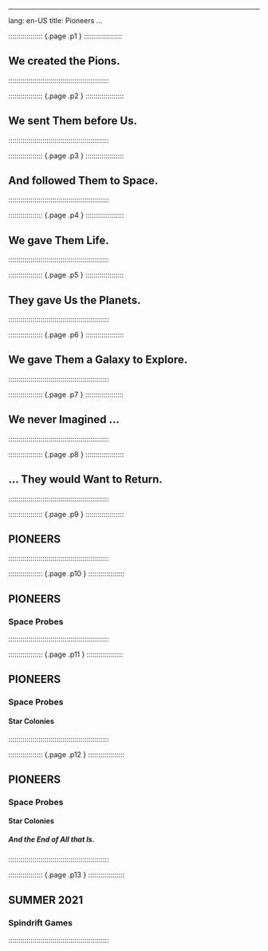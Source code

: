 
---
lang: en-US
title: Pioneers
...

::::::::::::::::: {.page .p1 } :::::::::::::::::::
## We created the Pions.
::::::::::::::::::::::::::::::::::::::::::::::::::

::::::::::::::::: {.page .p2 } :::::::::::::::::::
## We sent Them before Us.
::::::::::::::::::::::::::::::::::::::::::::::::::

::::::::::::::::: {.page .p3 } :::::::::::::::::::
## And followed Them to Space.
::::::::::::::::::::::::::::::::::::::::::::::::::

::::::::::::::::: {.page .p4 } :::::::::::::::::::
## We gave Them Life.
::::::::::::::::::::::::::::::::::::::::::::::::::

::::::::::::::::: {.page .p5 } :::::::::::::::::::
## They gave Us the Planets.
::::::::::::::::::::::::::::::::::::::::::::::::::

::::::::::::::::: {.page .p6 } :::::::::::::::::::
## We gave Them a Galaxy to Explore.
::::::::::::::::::::::::::::::::::::::::::::::::::

::::::::::::::::: {.page .p7 } :::::::::::::::::::
## We never Imagined ...
::::::::::::::::::::::::::::::::::::::::::::::::::

::::::::::::::::: {.page .p8 } :::::::::::::::::::
## ... They would Want to Return.
::::::::::::::::::::::::::::::::::::::::::::::::::

::::::::::::::::: {.page .p9 } :::::::::::::::::::
## PIONEERS
::::::::::::::::::::::::::::::::::::::::::::::::::

::::::::::::::::: {.page .p10 } ::::::::::::::::::
## PIONEERS
### Space Probes
::::::::::::::::::::::::::::::::::::::::::::::::::

::::::::::::::::: {.page .p11 } ::::::::::::::::::
## PIONEERS
### Space Probes
#### Star Colonies
::::::::::::::::::::::::::::::::::::::::::::::::::

::::::::::::::::: {.page .p12 } ::::::::::::::::::
## PIONEERS
### Space Probes
#### Star Colonies
##### And the End of All that Is.
::::::::::::::::::::::::::::::::::::::::::::::::::

::::::::::::::::: {.page .p13 } ::::::::::::::::::
## SUMMER 2021
### Spindrift Games
::::::::::::::::::::::::::::::::::::::::::::::::::
